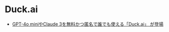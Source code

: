 # Duck.ai

- [GPT-4o miniやClaude 3を無料かつ匿名で誰でも使える「Duck.ai」 が登場](https://gigazine.net/news/20250307-duck-ai-chatbot/)
